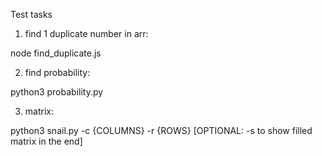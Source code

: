 Test tasks

1. find 1 duplicate number in arr:

node find_duplicate.js

2. find probability:

python3 probability.py

3. matrix:

python3 snail.py -c {COLUMNS} -r {ROWS} [OPTIONAL: -s to show filled matrix in the end]
